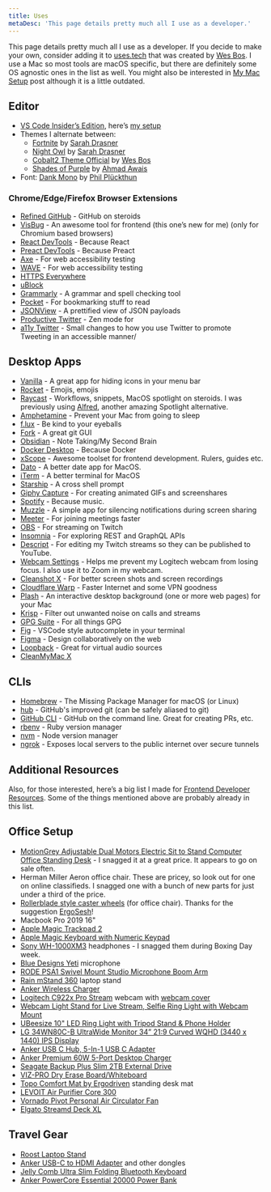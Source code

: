 ```yaml
---
title: Uses
metaDesc: 'This page details pretty much all I use as a developer.'
---
```


This page details pretty much all I use as a developer. If you decide to make your own, consider adding it to [uses.tech](https://uses.tech) that was created by [Wes Bos](https://twitter.com/wesbos).
I use a Mac so most tools are macOS specific, but there are definitely some OS agnostic ones in the list as well. You might also be interested in [My Mac Setup](https://www.iamdeveloper.com/posts/my-mac-setup-2m05/) post although it is a little outdated.

## Editor

- [VS Code Insider’s Edition](https://code.visualstudio.com/insiders/), here’s [my setup](https://www.iamdeveloper.com/posts/my-visual-studio-code-setup-2ima/)
- Themes I alternate between:
  - [Fortnite](https://marketplace.visualstudio.com/items?itemName=sdras.fortnite-vscode-theme) by [Sarah Drasner](https://twitter.com/sarah_edo)
  - [Night Owl](https://marketplace.visualstudio.com/items?itemName=sdras.night-owl) by [Sarah Drasner](https://twitter.com/sarah_edo)
  - [Cobalt2 Theme Official](https://marketplace.visualstudio.com/items?itemName=wesbos.theme-cobalt2) by [Wes Bos](https://wesbos.com)
  - [Shades of Purple](https://marketplace.visualstudio.com/items?itemName=ahmadawais.shades-of-purple) by [Ahmad Awais](https://ahmadawais.com/)
- Font: [Dank Mono](https://dank.sh) by [Phil Plückthun](https://twitter.com/_philpl)

### Chrome/Edge/Firefox Browser Extensions

- [Refined GitHub](https://chrome.google.com/webstore/detail/refined-github/hlepfoohegkhhmjieoechaddaejaokhf) - GitHub on steroids
- [VisBug](https://chrome.google.com/webstore/detail/visbug/cdockenadnadldjbbgcallicgledbeoc?hl=en) - An awesome tool for frontend (this one’s new for me) (only for Chromium based browsers)
- [React DevTools](https://chrome.google.com/webstore/detail/react-developer-tools/fmkadmapgofadopljbjfkapdkoienihi?hl=en) - Because React
- [Preact DevTools](https://preactjs.github.io/preact-devtools/) - Because Preact
- [Axe](https://chrome.google.com/webstore/detail/axe-web-accessibility-tes/lhdoppojpmngadmnindnejefpokejbdd) - For web accessibility testing
- [WAVE](https://wave.webaim.org/extension/) - For web accessibility testing
- [HTTPS Everywhere](https://www.eff.org/https-everywhere)
- [uBlock](https://ublock.org/)
- [Grammarly](https://grammarly.com/) - A grammar and spell checking tool
- [Pocket](https://getpocket.com/) - For bookmarking stuff to read
- [JSONView](https://chrome.google.com/webstore/detail/jsonview/chklaanhfefbnpoihckbnefhakgolnmc) - A prettified view of JSON payloads
- [Productive Twitter](https://chrome.google.com/webstore/detail/productive-twitter/elgfikcdihncknnnedljbbignlmnppii) - Zen mode for
- [a11y Twitter](https://github.com/nickytonline/a11y-twitter) - Small changes to how you use Twitter to promote Tweeting in an accessible manner/

## Desktop Apps

- [Vanilla](https://matthewpalmer.net/vanilla/) - A great app for hiding icons in your menu bar
- [Rocket](https://matthewpalmer.net/rocket/) - Emojis, emojis
- [Raycast](https://raycast.com) - Workflows, snippets, MacOS spotlight on steroids. I was previously using [Alfred](https://www.alfredapp.com/), another amazing Spotlight alternative.
- [Amphetamine](https://apps.apple.com/us/app/amphetamine/id937984704?mt=12) - Prevent your Mac from going to sleep
- [f.lux](https://justgetflux.com/) - Be kind to your eyeballs
- [Fork](https://git-fork.com/) - A great git GUI
- [Obsidian](https://obsidian.md) - Note Taking/My Second Brain
- [Docker Desktop](https://www.docker.com/products/docker-desktop) - Because Docker
- [xScope](https://xscope.app) - Awesome toolset for frontend development. Rulers, guides etc.
- [Dato](https://sindresorhus.com/dato) - A better date app for MacOS.
- [iTerm](https://iterm2.com/) - A better terminal for MacOS
- [Starship](https://starship.rs/) - A cross shell prompt
- [Giphy Capture](https://giphy.com/apps/giphycapture/) - For creating animated GIFs and screenshares
- [Spotify](https://www.spotify.com/us/download/) - Because music.
- [Muzzle](https://muzzleapp.com/) - A simple app for silencing notifications during screen sharing
- [Meeter](https://trymeeter.com) - For joining meetings faster
- [OBS](https://obsproject.com/download) - For streaming on Twitch
- [Insomnia](https://insomnia.rest) - For exploring REST and GraphQL APIs
- [Descript](https://www.descript.com/) - For editing my Twitch streams so they can be published to YouTube.
- [Webcam Settings](https://apps.apple.com/us/app/webcam-settings/id533696630) - Helps me prevent my Logitech webcam from losing focus. I also use it to Zoom in my webcam.
- [Cleanshot X](https://cleanshot.com/) - For better screen shots and screen recordings
- [Cloudflare Warp](https://blog.cloudflare.com/1111-warp-better-vpn/) - Faster Internet and some VPN goodness
- [Plash](https://apps.apple.com/us/app/plash/id1494023538) - An interactive desktop background (one or more web pages) for your Mac
- [Krisp](https://krisp.ai/) - Filter out unwanted noise on calls and streams
- [GPG Suite](https://gpgtools.org/) - For all things GPG
- [Fig](https://fig.io) - VSCode style autocomplete in your terminal
- [Figma](https://www.figma.com/) - Design collaboratively on the web
- [Loopback](https://rogueamoeba.com/loopback/) - Great for virtual audio sources
- [CleanMyMac X](https://macpaw.com/cleanmymac)

## CLIs

- [Homebrew](https://brew.sh) - The Missing Package Manager for macOS (or Linux)
- [hub](https://github.com/github/hub) - GitHub's improved git (can be safely aliased to git)
- [GitHub CLI](https://github.com/cli/cli) - GitHub on the command line. Great for creating PRs, etc.
- [rbenv](https://github.com/rbenv/rbenv) - Ruby version manager
- [nvm](https://github.com/nvm-sh/nvm) - Node version manager
- [ngrok](https://ngrok.com/) - Exposes local servers to the public internet over secure tunnels

## Additional Resources

Also, for those interested, here’s a big list I made for [Frontend Developer Resources](https://www.iamdeveloper.com/blog/2020-01-06-frontend-developer-resources/). Some of the things mentioned above are probably already in this list.

## Office Setup

- [MotionGrey Adjustable Dual Motors Electric Sit to Stand Computer Office Standing Desk](https://www.bestbuy.ca/en-ca/product/motiongrey-adjustable-dual-motors-electric-sit-to-stand-computer-office-standing-desk-black-frame-table-top-included/12852211) - I snagged it at a great price. It appears to go on sale often.
- Herman Miller Aeron office chair. These are pricey, so look out for one on online classifieds. I snagged one with a bunch of new parts for just under a third of the price.
- [Rollerblade style caster wheels](https://www.amazon.ca/gp/product/B06Y4BJ66G) (for office chair). Thanks for the suggestion [ErgoSesh](https://www.ergosesh.com/)!
- Macbook Pro 2019 16"
- [Apple Magic Trackpad 2](https://www.apple.com/shop/product/MRMF2LL/A/magic-trackpad-2-space-gray)
- [Apple Magic Keyboard with Numeric Keypad](https://www.apple.com/shop/product/MQ052B/A/magic-keyboard-with-numeric-keypad-british-english-silver)
- [Sony WH-1000XM3](https://www.sony.ca/en/electronics/headband-headphones/wh-1000xm3) headphones - I snagged them during Boxing Day week.
- [Blue Designs Yeti](https://www.bluedesigns.com/products/yeti/) microphone
- [RODE PSA1 Swivel Mount Studio Microphone Boom Arm](https://www.amazon.ca/gp/product/B001D7UYBO)
- [Rain mStand 360](https://www.raindesigninc.com/mstand360.html) laptop stand
- [Anker Wireless Charger](https://www.amazon.ca/gp/product/B07THL8PP1)
- [Logitech C922x Pro Stream](https://www.amazon.ca/gp/product/B01LXCDPPK/) webcam with [webcam cover](https://www.amazon.ca/gp/product/B0748FZX99/)
- [Webcam Light Stand for Live Stream, Selfie Ring Light with Webcam Mount](https://www.amazon.ca/gp/product/B07G379ZBH)
- [UBeesize 10" LED Ring Light with Tripod Stand & Phone Holder](https://www.amazon.ca/gp/product/B0822GQR3Z)
- [LG 34WN80C-B UltraWide Monitor 34” 21:9 Curved WQHD (3440 x 1440) IPS Display](https://www.amazon.ca/gp/product/B07YGZ7C1K)
- [Anker USB C Hub, 5-In-1 USB C Adapter](https://www.amazon.ca/gp/product/B071G83L1J)
- [Anker Premium 60W 5-Port Desktop Charger](https://www.amazon.ca/gp/product/B072K5ZJXF)
- [Seagate Backup Plus Slim 2TB External Drive](https://www.amazon.ca/gp/product/B00FRHTTIA)
- [VIZ-PRO Dry Erase Board/Whiteboard](https://www.amazon.ca/gp/product/B01461WT9S)
- [Topo Comfort Mat by Ergodriven](https://www.amazon.ca/gp/product/B00V3TO9HW/) standing desk mat
- [LEVOIT Air Purifier Core 300](https://www.amazon.ca/gp/product/B07S3D4MRJ/ref=ppx_yo_dt_b_asin_title_o08_s00?ie=UTF8&psc=1)
- [Vornado Pivot Personal Air Circulator Fan](https://www.amazon.ca/gp/product/B01NAYWFLL/)
- [Elgato Streamd Deck XL](https://www.elgato.com/en/stream-deck-xl)

## Travel Gear

- [Roost Laptop Stand](https://www.therooststand.com/collections/roost-laptop-stand/products/roost-laptop-stand?variant=31619419570237)
- [Anker USB-C to HDMI Adapter](http://amazon.ca/gp/product/B01MYUCWOK) and other dongles
- [Jelly Comb Ultra Slim Folding Bluetooth Keyboard](https://www.amazon.ca/gp/product/B07YYTHMCG)
- [Anker PowerCore Essential 20000 Power Bank](https://www.amazon.ca/gp/product/B07S829LBX)
